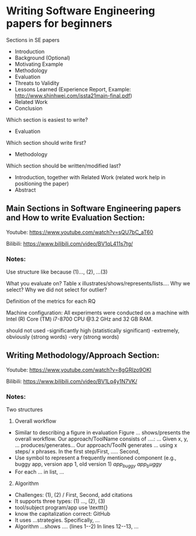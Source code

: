 # Writing Software Engineering papers for beginners

Sections in SE papers

- Introduction
- Background (Optional)
- Motivating Example
- Methodology
- Evaluation
- Threats to Validity
- Lessons Learned (Experience Report, Example: http://www.shinhwei.com/issta21main-final.pdf) 
- Related Work
- Conclusion

Which section is easiest to write?
- Evaluation

Which section should write first?
- Methodology

Which section should be written/modified last?
- Introduction, together with Related Work (related work help in positioning the paper)
- Abstract



## Main Sections in Software Engineering papers and How to write Evaluation Section:
Youtube: https://www.youtube.com/watch?v=sQU7bC_aT60

Bilibili: https://www.bilibili.com/video/BV1qL411s7tg/

### Notes:
Use structure like because (1)..., (2), ...(3)

What you evaluate on? Table x illustrates/shows/represents/lists.... Why we select? Why we did not select for outlier?


Definition of the metrics for each RQ

Machine configuration: All experiments were conducted on a machine with Intel (R)
Core (TM) i7-8700 CPU @3.2 GHz and 32 GB RAM.

should not used
-significantly high (statistically significant)
-extremely, obviously (strong words)
-very (strong words)

## Writing Methodology/Approach Section:

Youtube: https://www.youtube.com/watch?v=8gGRIzo9OKI

Bilibili: https://www.bilibili.com/video/BV1Lq4y1N7VK/

### Notes:
Two structures
1. Overall workflow
- Similar to describing a figure in evaluation
Figure ... shows/presents the overall workflow. Our approach/ToolName consists of ....: ... Given x, y, ... produces/generates... Our approach/ToolN generates ... using x steps/ x phrases. In the first step/First, ..... Second,
- Use symbol to represent a frequently mentioned component (e.g., buggy app, version app 1, old version 1) $app_{buggy}$ $app_buggy$
- For each ... in list, ...
2. Algorithm
- Challenges: (1), (2) / First, Second, add citations
- It supports three types: (1) ..., (2), (3)
- tool/subject program/app use \texttt{}
- know the capitalization correct: GitHub
- It uses ...strategies. Specifically, ...
- Algorithm ...shows
.... (lines 1--2)
In lines 12--13, ...
